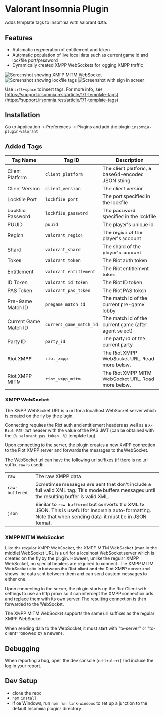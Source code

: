 # Valorant Insomnia Plugin 
Adds template tags to Insomnia with Valorant data.

## Features 
 - Automatic regeneration of entitlement and token
 - Automatic population of live local data such as current game id and lockfile port/password
 - Dynamically created XMPP WebSockets for logging XMPP traffic

![Screenshot showing XMPP MITM WebSocket](https://github.com/techchrism/insomnia-plugin-valorant/assets/26680599/3ce9aac0-ba35-4417-ad11-51e357f087a0)
![Screenshot showing lockfile tags](https://user-images.githubusercontent.com/26680599/172743896-994eddf9-f8c4-4055-8f5b-6b7ac53dbda6.png)
![Screenshot with sign in screen](https://user-images.githubusercontent.com/26680599/172743816-37c5fee2-3ce8-46b8-909e-56ea96d8bf65.png)

Use `crtl+space` to insert tags. For more info, see [https://support.insomnia.rest/article/171-template-tags](https://support.insomnia.rest/article/171-template-tags)

## Installation
Go to Application -> Preferences -> Plugins and add the plugin `insomnia-plugin-valorant`

## Added Tags

| Tag Name              | Tag ID                  | Description                                           |
|-----------------------|-------------------------|-------------------------------------------------------|
| Client Platform       | `client_platform`       | The client platform, a base64-encoded JSON string     |
| Client Version        | `client_version`        | The client version                                    |
| Lockfile Port         | `lockfile_port`         | The port specified in the lockfile                    |
| Lockfile Password     | `lockfile_password`     | The password specified in the lockfile                |
| PUUID                 | `puuid`                 | The player's unique id                                |
| Region                | `valorant_region`       | The region of the player's account                    |
| Shard                 | `valorant_shard`        | The shard of the player's account                     |
| Token                 | `valorant_token`        | The Riot auth token                                   |
| Entitlement           | `valorant_entitlement`  | The Riot entitlement token                            |
| ID Token              | `valorant_id_token`     | The Riot ID token                                     |
| PAS Token             | `valorant_pas_token`    | The Riot PAS token                                    |
| Pre-Game Match ID     | `pregame_match_id`      | The match id of the current pre-game lobby            |
| Current Game Match ID | `current_game_match_id` | The match id of the current game (after agent select) |
| Party ID              | `party_id`              | The party id of the current party                     |
| Riot XMPP             | `riot_xmpp`             | The Riot XMPP WebSocket URL. Read more below.         |
| Riot XMPP MITM        | `riot_xmpp_mitm`        | The Riot XMPP MITM WebSocket URL. Read more below.    |


### XMPP WebSocket

The XMPP WebSocket URL is a url for a localhost WebSocket server which is created on the fly by the plugin.

Connecting requires the Riot auth and entitlement headers as well as a `X-Riot-PAS-JWT` header with the value of the PAS JWT (can be obtained with the `{% valorant_pas_token  %}` template tag)

Upon connecting to the server, the plugin creates a new XMPP connection to the Riot XMPP server and forwards the messages to the WebSocket.

The WebSocket url can have the following url suffixes (if there is no url suffix, `raw` is used):

|                |                                                                                                                                                              |
|----------------|--------------------------------------------------------------------------------------------------------------------------------------------------------------|
| `raw`          | The raw XMPP data                                                                                                                                            |
| `raw-buffered` | Sometimes messages are sent that don't include a full valid XML tag. This mode buffers messages until the resulting buffer is valid XML.                     |
| `json`         | Similar to `raw-buffered` but converts the XML to JSON. This is useful for Insomnia auto-formatting. Note that when sending data, it must be in JSON format. |

### XMPP MITM WebSocket

Like the regular XMPP WebSocket, the XMPP MITM WebSocket (man in the middle) WebSocket URL is a url for a localhost WebSocket server which is created on the fly by the plugin.
However, unlike the regular XMPP WebSocket, no special headers are required to connect.
The XMPP MITM WebSocket sits in between the Riot client and the Riot XMPP server and shows the data sent between them and can send custom messages to either one.

Upon connecting to the server, the plugin starts up the Riot Client with settings to use an http proxy so it can intercept the XMPP connection urls and replace them with its own server.
The resulting connection is then forwarded to the WebSocket.

The XMPP MITM WebSocket supports the same url suffixes as the regular XMPP WebSocket.

When sending data to the WebSocket, it must start with "to-server" or "to-client" followed by a newline.

## Debugging
When reporting a bug, open the dev console (`crtl+alt+i`) and include the log in your report.

## Dev Setup
- clone the repo
- `npm install`
- if on Windows, run `npm run link-windows` to set up a junction to the default Insomnia plugins directory
